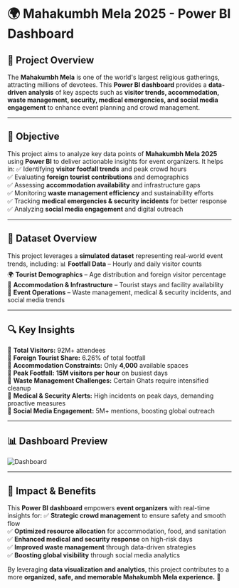 # 🌍 Mahakumbh Mela 2025 - Power BI Dashboard

## 📌 Project Overview
The **Mahakumbh Mela** is one of the world's largest religious gatherings, attracting millions of devotees. This **Power BI dashboard** provides a **data-driven analysis** of key aspects such as **visitor trends, accommodation, waste management, security, medical emergencies, and social media engagement** to enhance event planning and crowd management.

---

## 🎯 Objective
This project aims to analyze key data points of **Mahakumbh Mela 2025** using **Power BI** to deliver actionable insights for event organizers. It helps in:
✅ Identifying **visitor footfall trends** and peak crowd hours  
✅ Evaluating **foreign tourist contributions** and demographics  
✅ Assessing **accommodation availability** and infrastructure gaps  
✅ Monitoring **waste management efficiency** and sustainability efforts  
✅ Tracking **medical emergencies & security incidents** for better response  
✅ Analyzing **social media engagement** and digital outreach  

---

## 📂 Dataset Overview
This project leverages a **simulated dataset** representing real-world event trends, including:
📊 **Footfall Data** – Hourly and daily visitor counts  
🌍 **Tourist Demographics** – Age distribution and foreign visitor percentage  
🏨 **Accommodation & Infrastructure** – Tourist stays and facility availability  
🚮 **Event Operations** – Waste management, medical & security incidents, and social media trends  

---

## 🔍 Key Insights
📌 **Total Visitors:** 92M+ attendees  
📌 **Foreign Tourist Share:** 6.26% of total footfall  
📌 **Accommodation Constraints:** Only **4,000** available spaces  
📌 **Peak Footfall:** **15M visitors per hour** on busiest days  
📌 **Waste Management Challenges:** Certain Ghats require intensified cleanup  
📌 **Medical & Security Alerts:** High incidents on peak days, demanding proactive measures  
📌 **Social Media Engagement:** 5M+ mentions, boosting global outreach  

---

## 📊 Dashboard Preview
![Dashboard](https://github.com/user-attachments/assets/f3b306b3-b3a8-4efd-b548-116909af47b0)

---

## 🚀 Impact & Benefits
This **Power BI dashboard** empowers **event organizers** with real-time insights for:
✅ **Strategic crowd management** to ensure safety and smooth flow  
✅ **Optimized resource allocation** for accommodation, food, and sanitation  
✅ **Enhanced medical and security response** on high-risk days  
✅ **Improved waste management** through data-driven strategies  
✅ **Boosting global visibility** through social media analytics  

By leveraging **data visualization and analytics**, this project contributes to a more **organized, safe, and memorable Mahakumbh Mela experience.** 🎉
